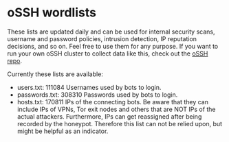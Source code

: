# oSSH wordlists
These lists are updated daily and can be used for internal security scans, username and password policies, intrusion detection, IP reputation decisions, and so on. Feel free to use them for any purpose. If you want to run your own oSSH cluster to collect data like this, check out the [oSSH repo](https://github.com/toxyl/ossh).  

Currently these lists are available:  
- users.txt: 111084                                                                                                                                                                                                                                                                                                                                                                                                                                                                                                                                                               Usernames used by bots to login. 
- passwords.txt: 308310                                                                                                                                                                                                                                                                                                                                                                                                                                                                                                                                                               Passwords used by bots to login. 
- hosts.txt: 170811                                                                                                                                                                                                                                                                                                                                                                                                                                                                                                                                                               IPs of the connecting bots. Be aware that they can include IPs of VPNs, Tor exit nodes and others that are NOT IPs of the actual attackers. Furthermore, IPs can get reassigned after being recorded by the honeypot. Therefore this list can not be relied upon, but might be helpful as an indicator.
